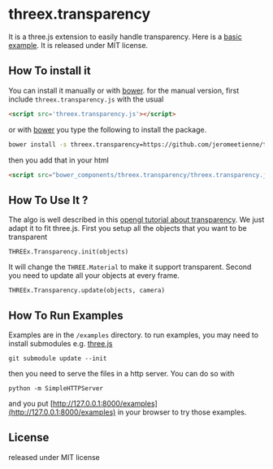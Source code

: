threex.transparency
===================

It is a three.js extension to easily handle transparency.
Here is a [basic example](http://jeromeetienne.github.io/threex.transparency/examples/basic.html). It is released under MIT license.

## How To install it

You can install it manually or with
[bower](http://bower.io/).
for the manual version, first include ```threex.transparency.js``` with the usual

```html
<script src='threex.transparency.js'></script>
```

or with
[bower](http://bower.io/) 
you type the following to install the package.

```bash
bower install -s threex.transparency=https://github.com/jeromeetienne/threex.transparency/archive/master.zip
```

then you add that in your html

```html
<script src="bower_components/threex.transparency/threex.transparency.js"></script>
```

## How To Use It ?

The algo is well described in this
[opengl tutorial about transparency](http://www.opengl-tutorial.org/intermediate-tutorials/tutorial-10-transparency/). We just adapt it to fit three.js.
First you setup all the objects that you want to be transparent

```
THREEx.Transparency.init(objects)
```

It will change the ```THREE.Material``` to make it support transparent.
Second you need to update all your objects at every frame.

```
THREEx.Transparency.update(objects, camera)
```

## How To Run Examples

Examples are in the ```/examples``` directory. 
to run examples, you may need to install submodules e.g.
[three.js](http://threejs.org/)

```
git submodule update --init
```

then you need to serve the files in a http server. You can do so with 

```
python -m SimpleHTTPServer
```

and you put [http://127.0.0.1:8000/examples](http://127.0.0.1:8000/examples)
in your browser to try those examples.

## License

released under MIT license